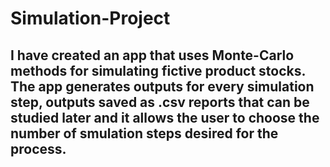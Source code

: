 # Simulation-Project

## I have created an app that uses Monte-Carlo methods for simulating fictive product stocks. The app generates outputs for every simulation step, outputs saved as .csv reports that can be studied later and it allows the user to choose the number of smulation steps desired for the process.
